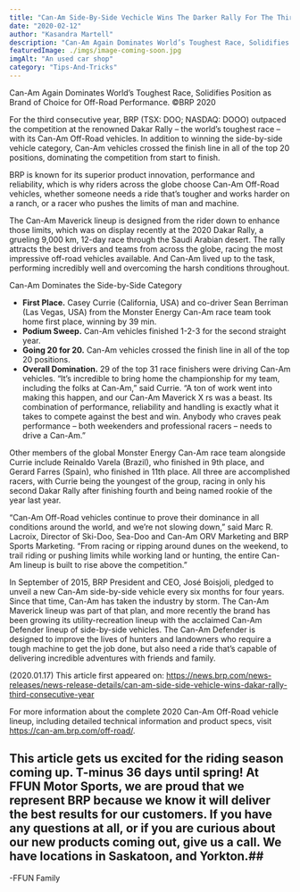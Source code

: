 ```yaml
---
title: "Can-Am Side-By-Side Vechicle Wins The Darker Rally For The Third Consecutive Year "
date: "2020-02-12"
author: "Kasandra Martell"
description: "Can-Am Again Dominates World’s Toughest Race, Solidifies Position as Brand of Choice for Off-Road Performance. ©BRP 2020"
featuredImage: ./imgs/image-coming-soon.jpg
imgAlt: "An used car shop"
category: "Tips-And-Tricks"
---
```


<!-- ![Markdown Logo](./imgs/image-coming-soon.jpg) -->

Can-Am Again Dominates World’s Toughest Race, Solidifies Position as Brand of Choice for Off-Road Performance. ©BRP 2020

For the third consecutive year, BRP (TSX: DOO; NASDAQ: DOOO) outpaced the competition at the renowned Dakar Rally – the world’s toughest race – with its Can-Am Off-Road vehicles. In addition to winning the side-by-side vehicle category, Can-Am vehicles crossed the finish line in all of the top 20 positions, dominating the competition from start to finish.

BRP is known for its superior product innovation, performance and reliability, which is why riders across the globe choose Can-Am Off-Road vehicles, whether someone needs a ride that’s tougher and works harder on a ranch, or a racer who pushes the limits of man and machine.

The Can-Am Maverick lineup is designed from the rider down to enhance those limits, which was on display recently at the 2020 Dakar Rally, a grueling 9,000 km, 12-day race through the Saudi Arabian desert. The rally attracts the best drivers and teams from across the globe, racing the most impressive off-road vehicles available. And Can-Am lived up to the task, performing incredibly well and overcoming the harsh conditions throughout.

Can-Am Dominates the Side-by-Side Category

- **First Place.** Casey Currie (California, USA) and co-driver Sean Berriman (Las Vegas, USA) from the Monster Energy Can-Am race team took home first place, winning by 39 min.
- **Podium Sweep.** Can-Am vehicles finished 1-2-3 for the second straight year.
- **Going 20 for 20.** Can-Am vehicles crossed the finish line in all of the top 20 positions.
- **Overall Domination.** 29 of the top 31 race finishers were driving Can-Am vehicles.
  “It’s incredible to bring home the championship for my team, including the folks at Can-Am,” said Currie. “A ton of work went into making this happen, and our Can-Am Maverick X rs was a beast. Its combination of performance, reliability and handling is exactly what it takes to compete against the best and win. Anybody who craves peak performance – both weekenders and professional racers – needs to drive a Can-Am.”

Other members of the global Monster Energy Can-Am race team alongside Currie include Reinaldo Varela (Brazil), who finished in 9th place, and Gerard Farres (Spain), who finished in 11th place. All three are accomplished racers, with Currie being the youngest of the group, racing in only his second Dakar Rally after finishing fourth and being named rookie of the year last year.

“Can-Am Off-Road vehicles continue to prove their dominance in all conditions around the world, and we’re not slowing down,” said Marc R. Lacroix, Director of Ski-Doo, Sea-Doo and Can-Am ORV Marketing and BRP Sports Marketing. “From racing or ripping around dunes on the weekend, to trail riding or pushing limits while working land or hunting, the entire Can-Am lineup is built to rise above the competition.”

In September of 2015, BRP President and CEO, José Boisjoli, pledged to unveil a new Can-Am side-by-side vehicle every six months for four years. Since that time, Can-Am has taken the industry by storm. The Can-Am Maverick lineup was part of that plan, and more recently the brand has been growing its utility-recreation lineup with the acclaimed Can-Am Defender lineup of side-by-side vehicles. The Can-Am Defender is designed to improve the lives of hunters and landowners who require a tough machine to get the job done, but also need a ride that’s capable of delivering incredible adventures with friends and family.

(2020.01.17) This article first appeared on: https://news.brp.com/news-releases/news-release-details/can-am-side-side-vehicle-wins-dakar-rally-third-consecutive-year

For more information about the complete 2020 Can-Am Off-Road vehicle lineup, including detailed technical information and product specs, visit https://can-am.brp.com/off-road/.

## This article gets us excited for the riding season coming up. T-minus 36 days until spring! At FFUN Motor Sports, we are proud that we represent BRP because we know it will deliver the best results for our customers. If you have any questions at all, or if you are curious about our new products coming out, give us a call. We have locations in Saskatoon, and Yorkton.##

-FFUN Family
